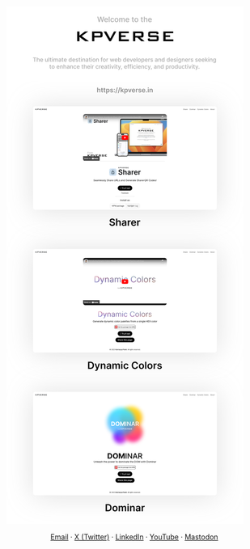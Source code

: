 <!--
### Hi there 👋
**patelka2211/patelka2211** is a ✨ _special_ ✨ repository because its `README.md` (this file) appears on your GitHub profile.

Here are some ideas to get you started:

- 🔭 I’m currently working on ...
- 🌱 I’m currently learning ...
- 👯 I’m looking to collaborate on ...
- 🤔 I’m looking for help with ...
- 💬 Ask me about ...
- 📫 How to reach me: ...
- 😄 Pronouns: ...
- ⚡ Fun fact: ...
-->
<!-- |Facebook|Whatsapp| -->

<!-- ||Share with your friends and family| -->

[![](./welcome-to-the-kpverse.svg)](https://kpverse.in/ "KPVERSE")

<div align="center"><a href="patelka2211@gmail.com">Email</a> · <a href="https://x.com/thekpverse">X (Twitter)</a> · <a href="https://linkedin.com/in/kartavyapatel">LinkedIn</a> · <a href="https://youtube.com/@thekpverse">YouTube</a> · <a href="https://mastodon.social/@kpverse">Mastodon</a></div
